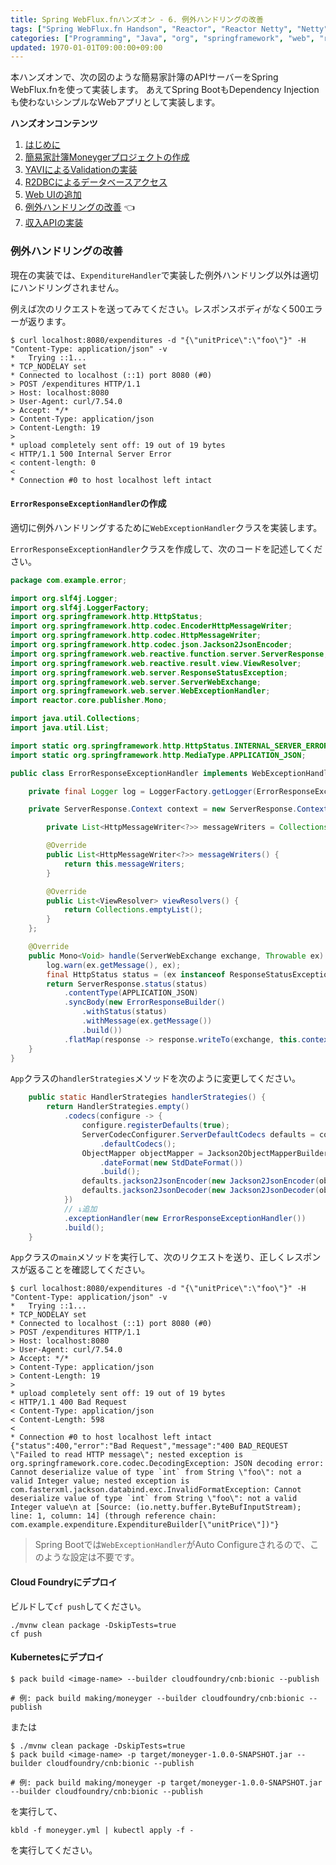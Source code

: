 ```yaml
---
title: Spring WebFlux.fnハンズオン - 6. 例外ハンドリングの改善
tags: ["Spring WebFlux.fn Handson", "Reactor", "Reactor Netty", "Netty", "Spring 5", "Spring WebFlux", "Java", "Cloud Foundry", "Pivotal Web Services", "Pivotal Cloud Foundry"]
categories: ["Programming", "Java", "org", "springframework", "web", "reactive"]
updated: 1970-01-01T09:00:00+09:00
---
```


本ハンズオンで、次の図のような簡易家計簿のAPIサーバーをSpring WebFlux.fnを使って実装します。
あえてSpring BootもDependency Injectionも使わないシンプルなWebアプリとして実装します。

**ハンズオンコンテンツ**

1. [はじめに](/entries/500)
1. [簡易家計簿Moneygerプロジェクトの作成](/entries/501)
1. [YAVIによるValidationの実装](/entries/502)
1. [R2DBCによるデータベースアクセス](/entries/503)
1. [Web UIの追加](/entries/504)
1. [例外ハンドリングの改善](/entries/505) 👈
1. [収入APIの実装](/entries/506)

### 例外ハンドリングの改善

現在の実装では、`ExpenditureHandler`で実装した例外ハンドリング以外は適切にハンドリングされません。

例えば次のリクエストを送ってみてください。レスポンスボディがなく500エラーが返ります。

```
$ curl localhost:8080/expenditures -d "{\"unitPrice\":\"foo\"}" -H "Content-Type: application/json" -v
*   Trying ::1...
* TCP_NODELAY set
* Connected to localhost (::1) port 8080 (#0)
> POST /expenditures HTTP/1.1
> Host: localhost:8080
> User-Agent: curl/7.54.0
> Accept: */*
> Content-Type: application/json
> Content-Length: 19
> 
* upload completely sent off: 19 out of 19 bytes
< HTTP/1.1 500 Internal Server Error
< content-length: 0
< 
* Connection #0 to host localhost left intact
```

#### `ErrorResponseExceptionHandler`の作成

適切に例外ハンドリングするために`WebExceptionHandler`クラスを実装します。

`ErrorResponseExceptionHandler`クラスを作成して、次のコードを記述してください。

```java
package com.example.error;

import org.slf4j.Logger;
import org.slf4j.LoggerFactory;
import org.springframework.http.HttpStatus;
import org.springframework.http.codec.EncoderHttpMessageWriter;
import org.springframework.http.codec.HttpMessageWriter;
import org.springframework.http.codec.json.Jackson2JsonEncoder;
import org.springframework.web.reactive.function.server.ServerResponse;
import org.springframework.web.reactive.result.view.ViewResolver;
import org.springframework.web.server.ResponseStatusException;
import org.springframework.web.server.ServerWebExchange;
import org.springframework.web.server.WebExceptionHandler;
import reactor.core.publisher.Mono;

import java.util.Collections;
import java.util.List;

import static org.springframework.http.HttpStatus.INTERNAL_SERVER_ERROR;
import static org.springframework.http.MediaType.APPLICATION_JSON;

public class ErrorResponseExceptionHandler implements WebExceptionHandler {

    private final Logger log = LoggerFactory.getLogger(ErrorResponseExceptionHandler.class);

    private ServerResponse.Context context = new ServerResponse.Context() {

        private List<HttpMessageWriter<?>> messageWriters = Collections.singletonList(new EncoderHttpMessageWriter<>(new Jackson2JsonEncoder()));

        @Override
        public List<HttpMessageWriter<?>> messageWriters() {
            return this.messageWriters;
        }

        @Override
        public List<ViewResolver> viewResolvers() {
            return Collections.emptyList();
        }
    };

    @Override
    public Mono<Void> handle(ServerWebExchange exchange, Throwable ex) {
        log.warn(ex.getMessage(), ex);
        final HttpStatus status = (ex instanceof ResponseStatusException) ? ((ResponseStatusException) ex).getStatus() : INTERNAL_SERVER_ERROR;
        return ServerResponse.status(status)
            .contentType(APPLICATION_JSON)
            .syncBody(new ErrorResponseBuilder()
                .withStatus(status)
                .withMessage(ex.getMessage())
                .build())
            .flatMap(response -> response.writeTo(exchange, this.context));
    }
}
```

`App`クラスの`handlerStrategies`メソッドを次のように変更してください。

```java
    public static HandlerStrategies handlerStrategies() {
        return HandlerStrategies.empty()
            .codecs(configure -> {
                configure.registerDefaults(true);
                ServerCodecConfigurer.ServerDefaultCodecs defaults = configure
                    .defaultCodecs();
                ObjectMapper objectMapper = Jackson2ObjectMapperBuilder.json()
                    .dateFormat(new StdDateFormat())
                    .build();
                defaults.jackson2JsonEncoder(new Jackson2JsonEncoder(objectMapper));
                defaults.jackson2JsonDecoder(new Jackson2JsonDecoder(objectMapper));
            })
            // ↓追加
            .exceptionHandler(new ErrorResponseExceptionHandler())
            .build();
    }
```

`App`クラスの`main`メソッドを実行して、次のリクエストを送り、正しくレスポンスが返ることを確認してください。

```
$ curl localhost:8080/expenditures -d "{\"unitPrice\":\"foo\"}" -H "Content-Type: application/json" -v
*   Trying ::1...
* TCP_NODELAY set
* Connected to localhost (::1) port 8080 (#0)
> POST /expenditures HTTP/1.1
> Host: localhost:8080
> User-Agent: curl/7.54.0
> Accept: */*
> Content-Type: application/json
> Content-Length: 19
> 
* upload completely sent off: 19 out of 19 bytes
< HTTP/1.1 400 Bad Request
< Content-Type: application/json
< Content-Length: 598
< 
* Connection #0 to host localhost left intact
{"status":400,"error":"Bad Request","message":"400 BAD_REQUEST \"Failed to read HTTP message\"; nested exception is org.springframework.core.codec.DecodingException: JSON decoding error: Cannot deserialize value of type `int` from String \"foo\": not a valid Integer value; nested exception is com.fasterxml.jackson.databind.exc.InvalidFormatException: Cannot deserialize value of type `int` from String \"foo\": not a valid Integer value\n at [Source: (io.netty.buffer.ByteBufInputStream); line: 1, column: 14] (through reference chain: com.example.expenditure.ExpenditureBuilder[\"unitPrice\"])"}
```

> Spring Bootでは`WebExceptionHandler`がAuto Configureされるので、このような設定は不要です。

#### Cloud Foundryにデプロイ

ビルドして`cf push`してください。

```
./mvnw clean package -DskipTests=true
cf push
```

#### Kubernetesにデプロイ

```
$ pack build <image-name> --builder cloudfoundry/cnb:bionic --publish

# 例: pack build making/moneyger --builder cloudfoundry/cnb:bionic --publish
```

または

```
$ ./mvnw clean package -DskipTests=true
$ pack build <image-name> -p target/moneyger-1.0.0-SNAPSHOT.jar --builder cloudfoundry/cnb:bionic --publish

# 例: pack build making/moneyger -p target/moneyger-1.0.0-SNAPSHOT.jar --builder cloudfoundry/cnb:bionic --publish
```

を実行して、

```
kbld -f moneyger.yml | kubectl apply -f - 
```

を実行してください。
